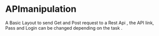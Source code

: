 # APImanipulation

A Basic Layout to send Get and Post request to a Rest Api , the API link, Pass and Login can be changed depending on the task .
